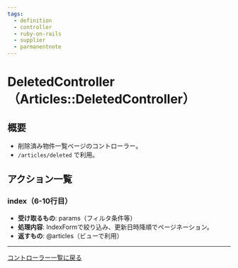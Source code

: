 ```yaml
---
tags:
  - definition
  - controller
  - ruby-on-rails
  - supplier
  - parmanentnote
---
```


# DeletedController（Articles::DeletedController）

## 概要
- 削除済み物件一覧ページのコントローラー。
- `/articles/deleted` で利用。

## アクション一覧

### index（6-10行目）
- **受け取るもの**: params（フィルタ条件等）
- **処理内容**: IndexFormで絞り込み、更新日時降順でページネーション。
- **返すもの**: @articles（ビューで利用）

---

[コントローラー一覧に戻る](../supplier_controllers_index.md) 